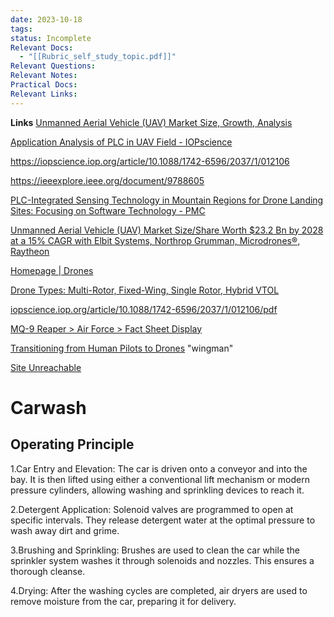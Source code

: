 ```yaml
---
date: 2023-10-18
tags: 
status: Incomplete
Relevant Docs:
  - "[[Rubric_self_study_topic.pdf]]"
Relevant Questions: 
Relevant Notes: 
Practical Docs: 
Relevant Links:
---
```

**Links**
[Unmanned Aerial Vehicle (UAV) Market Size, Growth, Analysis](https://www.alliedmarketresearch.com/unmanned-aerial-vehicle-market-A09059)

[Application Analysis of PLC in UAV Field - IOPscience](https://iopscience.iop.org/article/10.1088/1742-6596/2037/1/012106)

https://iopscience.iop.org/article/10.1088/1742-6596/2037/1/012106

https://ieeexplore.ieee.org/document/9788605

[PLC-Integrated Sensing Technology in Mountain Regions for Drone Landing Sites: Focusing on Software Technology - PMC](https://www.ncbi.nlm.nih.gov/pmc/articles/PMC6111769/)

[Unmanned Aerial Vehicle (UAV) Market Size/Share Worth $23.2 Bn by 2028 at a 15% CAGR with Elbit Systems, Northrop Grumman, Microdrones®, Raytheon](https://www.linkedin.com/pulse/unmanned-aerial-vehicle-uav-market-sizeshare-worth)

[Homepage | Drones](https://www.drones.gov.au/)

[Drone Types: Multi-Rotor, Fixed-Wing, Single Rotor, Hybrid VTOL](https://www.auav.com.au/articles/drone-types/)

[iopscience.iop.org/article/10.1088/1742-6596/2037/1/012106/pdf](https://iopscience.iop.org/article/10.1088/1742-6596/2037/1/012106/pdf)

[MQ-9 Reaper > Air Force > Fact Sheet Display](https://www.af.mil/About-Us/Fact-Sheets/Display/Article/104470/mq-9-reaper/)

[Transitioning from Human Pilots to Drones](https://www.nationaldefensemagazine.org/articles/2022/11/1/transitioning-from-human-pilots-to-drones) "wingman"

[Site Unreachable](https://cfdflowengineering.com/working-principle-and-components-of-drone/)


# Carwash

## Operating Principle
1.Car Entry and Elevation: The car is driven onto a conveyor and into the bay. It is then lifted using either a conventional lift mechanism or modern pressure cylinders, allowing washing and sprinkling devices to reach it.

2.Detergent Application: Solenoid valves are programmed to open at specific intervals. They release detergent water at the optimal pressure to wash away dirt and grime.

3.Brushing and Sprinkling: Brushes are used to clean the car while the sprinkler system washes it through solenoids and nozzles. This ensures a thorough cleanse.

4.Drying: After the washing cycles are completed, air dryers are used to remove moisture from the car, preparing it for delivery.
